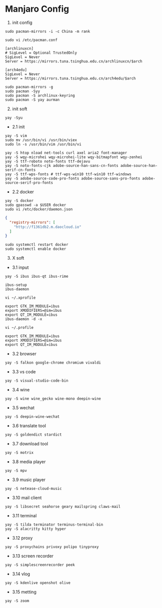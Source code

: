 # Manjaro Config

1. init config

```
sudo pacman-mirrors -i -c China -m rank
```


```
sudo vi /etc/pacman.conf

```

```
[archlinuxcn]
# SigLevel = Optional TrustedOnly
SigLevel = Never
Server = https://mirrors.tuna.tsinghua.edu.cn/archlinuxcn/$arch

[arch4edu]
SigLevel = Never
Server = https://mirrors.tuna.tsinghua.edu.cn/arch4edu/$arch
```

```
sudo pacman-mirrors -g
sudo pacman -Syy
sudo pacman -S archlinux-keyring
sudo pacman -S yay aurman
```

2. init soft

```
yay -Syu
```

- 2.1 init

```
yay -S vim
sudo mv /usr/bin/vi /usr/bin/viex
sudo ln -s /usr/bin/vim /usr/bin/vi
```

```
yay -S htop nload net-tools curl axel aria2 font-manager
yay -S wqy-microhei wqy-microhei-lite wqy-bitmapfont wqy-zenhei
yay -S ttf-roboto noto-fonts ttf-dejavu
yay -S noto-fonts-cjk adobe-source-han-sans-cn-fonts adobe-source-han-serif-cn-fonts
yay -S ttf-wps-fonts # ttf-wps-win10 ttf-win10 ttf-windows 
yay -S adobe-source-code-pro-fonts adobe-source-sans-pro-fonts adobe-source-serif-pro-fonts
```

- 2.2 docker

```
yay -S docker
sudo gpasswd -a $USER docker
sudo vi /etc/docker/daemon.json
```

```json
{
  "registry-mirrors": [
    "http://f1361db2.m.daocloud.io"
  ]
}
```

```
sudo systemctl restart docker
sudo systemctl enable docker
```

3. X soft

- 3.1 input

```
yay -S ibus ibus-qt ibus-rime
```

```
ibus-setup
ibus-daemon
```

```
vi ~/.xprofile

```

```
export GTK_IM_MODULE=ibus
export XMODIFIERS=@im=ibus
export QT_IM_MODULE=ibus
ibus-daemon -d -x
```

```
vi ~/.profile
```

```
export GTK_IM_MODULE=ibus
export XMODIFIERS=@im=ibus
export QT_IM_MODULE=ibus
```

- 3.2 browser

```
yay -S falkon google-chrome chromium vivaldi
```

- 3.3 vs code

```
yay -S visual-studio-code-bin
```

- 3.4 wine

```
yay -S wine wine_gecko wine-mono deepin-wine
```

- 3.5 wechat

```
yay -S deepin-wine-wechat
```

- 3.6 translate tool

```
yay -S goldendict stardict
```

- 3.7 download tool

```
yay -S motrix
```

- 3.8 media player

```
yay -S mpv
```

- 3.9 music player

```
yay -S netease-cloud-music
```

- 3.10 mail client

```
yay -S libsecret seahorse geary mailspring claws-mail
```

- 3.11 terminal

```
yay -S tilda terminator terminus-terminal-bin
yay -S alacritty kitty hyper
```

- 3.12 proxy

```
yay -S proxychains privoxy polipo tinyproxy
```

- 3.13 screen recorder

```
yay -S simplescreenrecorder peek
```

- 3.14 vlog

```
yay -S kdenlive openshot olive 
```

- 3.15 metting

```
yay -S zoom
```
